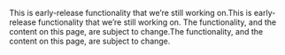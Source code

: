 <span data-ttu-id="a0eb2-101">This is early-release functionality that we’re still working on.</span><span class="sxs-lookup"><span data-stu-id="a0eb2-101">This is early-release functionality that we’re still working on.</span></span> <span data-ttu-id="a0eb2-102">The functionality, and the content on this page, are subject to change.</span><span class="sxs-lookup"><span data-stu-id="a0eb2-102">The functionality, and the content on this page, are subject to change.</span></span>
